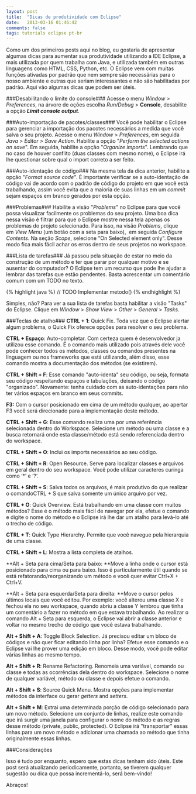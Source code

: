 ```yaml
---
layout: post
title:  "Dicas de produtividade com Eclipse"
date:   2013-03-16 01:46:42
comments: false
tags: tutorials eclipse pt-br
---
```

Como um dos primeiros posts aqui no blog, eu gostaria de apresentar algumas dicas para aumentar sua produtividade utilizando a IDE Eclipse, a mais utilizada por quem trabalha com Java, e utilizada também em outras linguagens como HTML, CSS, Python, etc. O Eclipse vem com muitas funções ativadas por padrão que nem sempre são necessárias para o nosso ambiente e outras que seriam interessantes e não são habilitadas por padrão. Aqui vão algumas dicas que podem ser úteis.

###Desabilitando o limite do console###
Acesse o menu *Window* > *Preferences*, na árvore de oções escolha *Run/Debug* > **Console**, desabilite a opção ***Limit console output***.


###Auto-importação de pacotes/classes###
Você pode habilitar o Eclipse para gerenciar a importação dos pacotes necessários a medida que você salva o seu projeto. Acesse o menu *Window* &gt; *Preferences*, em seguida *Java* &gt; *Editor* &gt; *Save Action*. Habilite a opção "*Perform the selected actions on save*". Em seguida, habilite a opção "*Organize imports*". Lembrando que no caso de houver conflito (duas classes com mesmo nome), o Eclipse irá lhe questionar sobre qual o import correto a ser feito.


###Auto-identação de código###
Na mesma tela da dica anterior, habilite a opção "*Format source code"*. É importante verificar se a auto-identação de código vai de acordo com o padrão de código do projeto em que você está trabalhando, assim você evita que a maioria de suas linhas em um *commit* sejam espaços em branco gerados por esta opção.


###Problemas###
Habilite a visão "*Problems*" no Eclipse para que você possa visualizar facilmente os problemas do seu projeto. Uma boa dica nessa visão é filtrar para que o Eclipse mostre nessa tela apenas os problemas do projeto selecionado. Para isso, na visão *Problems*, clique em *View Menu* (um botão com a seta para baixo),  em seguida *Configure Contents*. Na seção *Scope*, selecione "On Selected element only". Desse modo fica mais fácil achar os erros dentro de seus projetos no workspace.

###Lista de tarefas###
Já passou pela situação de estar no meio da construção de um método e ter que parar por qualquer motivo e se ausentar do computador? O Eclipse tem um recurso que pode lhe ajudar a lembrar das tarefas que estão pendentes. Basta acrescentar um comentário comum com um TODO no texto.

{% highlight java %}
// TODO Implementar metodo()
{% endhighlight %}


Simples, não? Para ver a sua lista de tarefas basta habilitar a visão "Tasks" do Eclipse. Clique em *Window* &gt; *Show View* &gt; *Other* &gt; *General* &gt; *Tasks.*


###Teclas de atalho###
**CTRL + 1**: Quick Fix. Toda vez que o Eclipse alertar algum problema, o Quick Fix oferece opções para resolver o seu problema.

**CTRL + Espaço**: Auto-completar. Com certeza quem é desenvolvedor ja utilizou esse comando. É o comando mais utilizado pois através dele você pode conhecer todos os métodos, classes ou comandos presentes na linguagem ou nos frameworks que está utilizando, além disso, esse comando mostra a documentação dos métodos (se existirem).

**CTRL + Shift + F**: Esse comando "auto-identa" seu código, ou seja, formata seu código respeitando espaços e tabulações, deixando o código "organizado". Novamente: tenha cuidado com as auto-identações para não ter vários espaços em branco em seus commits.

**F3:** Com o cursor posicionado em cima de um método qualquer, ao apertar F3 você será direcionado para a implementação deste método.

**CTRL + Shift + G**: Esse comando realiza uma por uma referência selecionada dentro do Workspace. Selecione um método ou uma classe e a busca retornará onde esta classe/método está sendo referenciada dentro do workspace.

**CTRL + Shift + O**: Inclui os imports necessários ao seu código.

**CTRL + Shift + R**: Open Resource. Serve para localizar classes e arquivos em geral dentro do seu workspace. Você pode utilizar caracteres curinga como ‘*’ e ‘?’.

**CTRL + Shift + S**: Salva todos os arquivos, é mais produtivo do que realizar o comandoCTRL + S que salva somente um único arquivo por vez.

**CTRL + O**: Quick Overview. Está trabalhando em uma classe com muitos métodos? Esse é o método mais fácil de navegar por ela, efetue o comando e digite o nome do método e o Eclipse irá lhe dar um atalho para levá-lo até o trecho de código.

**CTRL + T**: Quick Type Hierarchy. Permite que você navegue pela hierarquia de uma classe.

**CTRL + Shift + L**: Mostra a lista completa de atalhos.

**Alt + Seta para cima/Seta para baixo: **Move a linha onde o cursor está posicionado para cima ou para baixo. Isso é particularmente útil quando se está refatorando/reorganizando um método e você quer evitar Ctrl+X + Ctrl+V.

**Alt + Seta para esquerda/Seta para direita: **Move o cursor pelos últimos locais que você editou. Por exemplo: você alterou uma classe X e fechou ela no seu workspace, quando abriu a classe Y lembrou que tinha um comentário a fazer no método em que estava trabalhando. Ao realizar o comando Alt + Seta para esquerda, o Eclipse vai abrir a classe anterior e voltar no mesmo trecho de código que você estava trabalhando.

**Alt + Shift + A**: Toggle Block Selection. Já precisou editar um bloco de códigos e não quer ficar editando linha por linha? Efetue esse comando e o Eclipse vai lhe prover uma edição em bloco. Desse modo, você pode editar várias linhas ao mesmo tempo.

**Alt + Shift + R**: Rename Refactoring. Renomeia uma variável, comando ou classe e todas as ocorrências dela dentro do workspace. Selecione o nome de qualquer variável, método ou classe e depois efetue o comando.

**Alt + Shift + S**: Source Quick Menu. Mostra opções para implementar métodos da interface ou gerar *getters* and *setters*.

**Alt + Shift + M**: Extrai uma determinada porção de código selecionado para um novo método. Selecione um conjunto de linhas, realize este comando que irá surgir uma janela para configurar o nome do método e as regras desse método (private, public, protected). O Eclipse irá "transportar" essas linhas para um novo método e adicionar uma chamada ao método que tinha originalmente essas linhas.

###Considerações

Isso é tudo por enquanto, espero que estas dicas tenham sido úteis. Este post será atualizando periodicamente, portanto, se tiverem qualquer sugestão ou dica que possa incrementá-lo, será bem-vindo!

Abraços!
